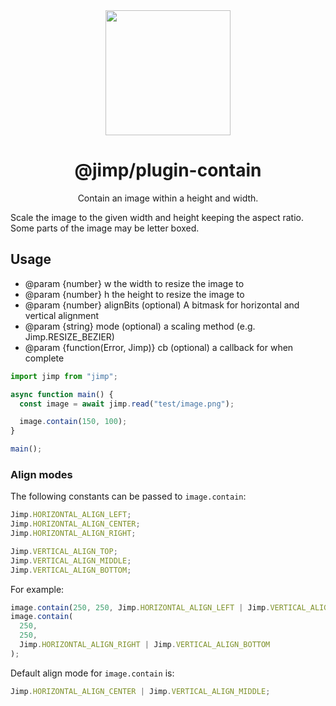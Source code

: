 <div align="center">
  <img width="200" height="200"
    src="https://s3.amazonaws.com/pix.iemoji.com/images/emoji/apple/ios-11/256/crayon.png">
  <h1>@jimp/plugin-contain</h1>
  <p>Contain an image within a height and width.</p>
</div>

Scale the image to the given width and height keeping the aspect ratio. Some parts of the image may be letter boxed.

## Usage

- @param {number} w the width to resize the image to
- @param {number} h the height to resize the image to
- @param {number} alignBits (optional) A bitmask for horizontal and vertical alignment
- @param {string} mode (optional) a scaling method (e.g. Jimp.RESIZE_BEZIER)
- @param {function(Error, Jimp)} cb (optional) a callback for when complete

```js
import jimp from "jimp";

async function main() {
  const image = await jimp.read("test/image.png");

  image.contain(150, 100);
}

main();
```

### Align modes

The following constants can be passed to `image.contain`:

```js
Jimp.HORIZONTAL_ALIGN_LEFT;
Jimp.HORIZONTAL_ALIGN_CENTER;
Jimp.HORIZONTAL_ALIGN_RIGHT;

Jimp.VERTICAL_ALIGN_TOP;
Jimp.VERTICAL_ALIGN_MIDDLE;
Jimp.VERTICAL_ALIGN_BOTTOM;
```

For example:

```js
image.contain(250, 250, Jimp.HORIZONTAL_ALIGN_LEFT | Jimp.VERTICAL_ALIGN_TOP);
image.contain(
  250,
  250,
  Jimp.HORIZONTAL_ALIGN_RIGHT | Jimp.VERTICAL_ALIGN_BOTTOM
);
```

Default align mode for `image.contain` is:

```js
Jimp.HORIZONTAL_ALIGN_CENTER | Jimp.VERTICAL_ALIGN_MIDDLE;
```
